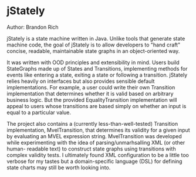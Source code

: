 jStately
========

Author: Brandon Rich

jStately is a state machine written in Java.  Unlike tools that generate state
machine code, the goal of jStately is to allow developers to "hand craft"
concise, readable, maintainable state graphs in an object-oriented way.

It was written with OOD principles and extensibility in mind.  Users build
StateGraphs made up of States and Transitions, implementing methods for events
like entering a state, exiting a state or following a transition. jStately
relies heavily on interfaces but also provides sensible default
implementations.  For example, a user could write their own Transition
implementation that determines whether it is valid based on arbitrary business
logic.  But the provided EqualityTransition implementation will appeal to users
whose transitions are based simply on whether an input is equal to a particular
value.

The project also contains a (currently less-than-well-tested) Transition
implementation, MvelTransition, that determines its validity for a given input
by evaluating an MVEL expression string.  MvelTransition was developed while
experimenting with the idea of parsing/unmarhsalling XML (or other human-
readable text) to construct state graphs using transitions with complex
validity tests.  I ultimately found XML configuration to be a little too
verbose for my tastes but a domain-specific language (DSL) for defining state
charts may still be worth looking into.


